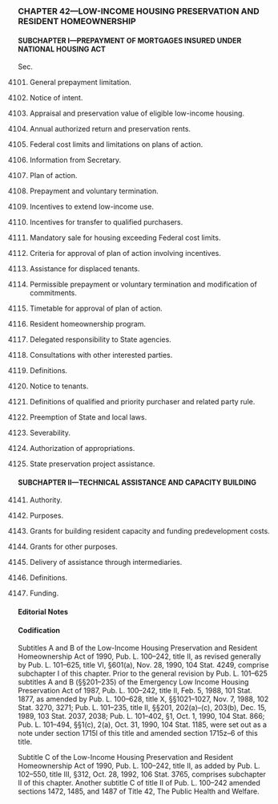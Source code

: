 ### **CHAPTER 42—LOW-INCOME HOUSING PRESERVATION AND RESIDENT HOMEOWNERSHIP** ###

#### SUBCHAPTER I—PREPAYMENT OF MORTGAGES INSURED UNDER NATIONAL HOUSING ACT ####

Sec.

4101. General prepayment limitation.

4102. Notice of intent.

4103. Appraisal and preservation value of eligible low-income housing.

4104. Annual authorized return and preservation rents.

4105. Federal cost limits and limitations on plans of action.

4106. Information from Secretary.

4107. Plan of action.

4108. Prepayment and voluntary termination.

4109. Incentives to extend low-income use.

4110. Incentives for transfer to qualified purchasers.

4111. Mandatory sale for housing exceeding Federal cost limits.

4112. Criteria for approval of plan of action involving incentives.

4113. Assistance for displaced tenants.

4114. Permissible prepayment or voluntary termination and modification of commitments.

4115. Timetable for approval of plan of action.

4116. Resident homeownership program.

4117. Delegated responsibility to State agencies.

4118. Consultations with other interested parties.

4119. Definitions.

4120. Notice to tenants.

4121. Definitions of qualified and priority purchaser and related party rule.

4122. Preemption of State and local laws.

4123. Severability.

4124. Authorization of appropriations.

4125. State preservation project assistance.

#### SUBCHAPTER II—TECHNICAL ASSISTANCE AND CAPACITY BUILDING ####

4141. Authority.

4142. Purposes.

4143. Grants for building resident capacity and funding predevelopment costs.

4144. Grants for other purposes.

4145. Delivery of assistance through intermediaries.

4146. Definitions.

4147. Funding.

#### **Editorial Notes** ####

#### Codification ####

Subtitles A and B of the Low-Income Housing Preservation and Resident Homeownership Act of 1990, Pub. L. 100–242, title II, as revised generally by Pub. L. 101–625, title VI, §601(a), Nov. 28, 1990, 104 Stat. 4249, comprise subchapter I of this chapter. Prior to the general revision by Pub. L. 101–625 subtitles A and B (§§201–235) of the Emergency Low Income Housing Preservation Act of 1987, Pub. L. 100–242, title II, Feb. 5, 1988, 101 Stat. 1877, as amended by Pub. L. 100–628, title X, §§1021–1027, Nov. 7, 1988, 102 Stat. 3270, 3271; Pub. L. 101–235, title II, §§201, 202(a)–(c), 203(b), Dec. 15, 1989, 103 Stat. 2037, 2038; Pub. L. 101–402, §1, Oct. 1, 1990, 104 Stat. 866; Pub. L. 101–494, §§1(c), 2(a), Oct. 31, 1990, 104 Stat. 1185, were set out as a note under section 1715l of this title and amended section 1715z–6 of this title.

Subtitle C of the Low-Income Housing Preservation and Resident Homeownership Act of 1990, Pub. L. 100–242, title II, as added by Pub. L. 102–550, title III, §312, Oct. 28, 1992, 106 Stat. 3765, comprises subchapter II of this chapter. Another subtitle C of title II of Pub. L. 100–242 amended sections 1472, 1485, and 1487 of Title 42, The Public Health and Welfare.